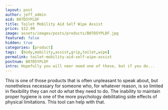 ```yaml
---
layout: post
author: jeff_admin
aid: B07D5YPLDF
title: Toilet Mobility Aid Self Wipe Assist
price: $12.99
image: assets/images/posts/products/B07D5YPLDF.jpg
featured: false
hidden: true
categories: [product]
tags:  [body,mobility,assist,grip,toilet,wipe]
permalink: toilet-mobility-aid-self-wipe-assist
postnum: B07D5YPLDF
intro: Hopefully you will neer need one of these, but if you do...
---
```

This is one of those products that is often unpleasant to speak about, but nonetheless necessary for someone who, for whatever reason, is so limited in flexibility they can not do what they need to do.  The inability to maintain proper hygiene is one of the more psychology debilitating side effects of physical limitations.  This tool can help with that.
